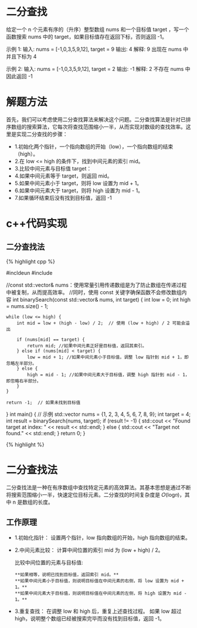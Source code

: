 # 二分查找
给定一个 n 个元素有序的（升序）整型数组 nums 和一个目标值 target  ，写一个函数搜索 nums 中的 target，如果目标值存在返回下标，否则返回 -1。

示例 1:
输入: nums = [-1,0,3,5,9,12], target = 9
输出: 4
解释: 9 出现在 nums 中并且下标为 4

示例 2:
输入: nums = [-1,0,3,5,9,12], target = 2
输出: -1
解释: 2 不存在 nums 中因此返回 -1

# 解题方法
首先，我们可以考虑使用二分查找算法来解决这个问题。二分查找算法是针对已排序数组的搜索算法，它每次将查找范围缩小一半，从而实现对数级的查找效率。这里是实现二分查找的步骤：

- 1.初始化两个指针，一个指向数组的开始（low），一个指向数组的结束（high）。
- 2.在 low <= high 的条件下，找到中间元素的索引 mid。
- 3.比较中间元素与目标值 target：
- 4.如果中间元素等于 target，则返回 mid。
- 5.如果中间元素小于 target，则将 low 设置为 mid + 1。
- 6.如果中间元素大于 target，则将 high 设置为 mid - 1。
- 7.如果循环结束后没有找到目标值，返回 -1

# c++代码实现
## 二分查找法
{% highlight cpp %}

#incldeun <iostream>
#include <vector>

//const std::vector<int>& nums：使用常量引用传递数组是为了防止数组在传递过程中被复制，从而提高效率。
//同时，使用 const 关键字确保函数不会修改数组内容
int binarySearch(const std::vector<int>& nums, int target) {
    int low = 0;
    int high = nums.size() - 1;

    while (low <= high) {
        int mid = low + (high - low) / 2;  // 使用 (low + high) / 2 可能会溢出

        if (nums[mid] == target) {
            return mid; //如果中间元素正好是目标值，返回其索引。
        } else if (nums[mid] < target) {
            low = mid + 1; //如果中间元素小于目标值，调整 low 指针到 mid + 1，即忽略左半部分。
        } else {
            high = mid - 1; //如果中间元素大于目标值，调整 high 指针到 mid - 1，即忽略右半部分。
        }
    }

    return -1;  // 如果未找到目标值
}
int main() {
    // 示例
    std::vector<int> nums = {1, 2, 3, 4, 5, 6, 7, 8, 9};
    int target = 4;
    int result = binarySearch(nums, target);
    if (result != -1) {
        std::cout << "Found target at index: " << result << std::endl;
    } else {
        std::cout << "Target not found." << std::endl;
    }
    return 0;
}

{% highlight %}

# 二分查找法
二分查找法是一种在有序数组中查找特定元素的高效算法。其基本思想是通过不断将搜索范围缩小一半，快速定位目标元素。二分查找的时间复杂度是 𝑂(log𝑛)，其中 n 是数组的长度。

## 工作原理

  - 1.初始化指针：
      设置两个指针，low 指向数组的开始，high 指向数组的结束。
    
  - 2.中间元素比较：
      计算中间位置的索引 mid 为 (low + high) / 2。
    
      比较中间位置的元素与目标值:
    
        **如果相等，说明已找到目标值，返回索引 mid。**
        **如果中间元素小于目标值，则说明目标值在中间元素的右侧，将 low 设置为 mid + 1。**
        **如果中间元素大于目标值，则说明目标值在中间元素的左侧，将 high 设置为 mid - 1。**
    
  - 3.重复查找：
      在调整 low 和 high 后，重复上述查找过程。
      如果 low 超过 high，说明整个数组已经被搜索完毕而没有找到目标值，返回 -1。














